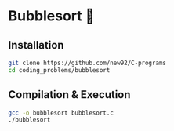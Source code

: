 # Bubblesort 🫧

## Installation

```bash
git clone https://github.com/new92/C-programs
cd coding_problems/bubblesort
```

## Compilation & Execution

```bash
gcc -o bubblesort bubblesort.c
./bubblesort
```
